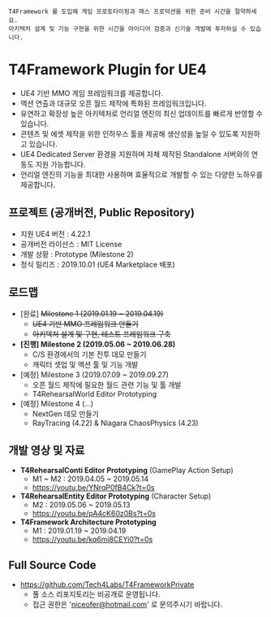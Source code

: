 ``` 
T4Framework 를 도입해 게임 프로토타이핑과 매스 프로덕션을 위한 준비 시간을 절약하세요.
아키텍처 설계 및 기능 구현을 위한 시간을 아이디어 검증과 신기술 개발에 투자하실 수 있습니다.
```

# T4Framework Plugin for UE4

- UE4 기반 MMO 게임 프레임워크를 제공합니다.
- 액션 연출과 대규모 오픈 월드 제작에 특화된 프레임워크입니다.
- 유연하고 확장성 높은 아키텍처로 언리얼 엔진의 최신 업데이트를 빠르게 반영할 수 있습니다.
- 콘텐츠 및 에셋 제작을 위한 인하우스 툴을 제공해 생산성을 높일 수 있도록 지원하고 있습니다.
- UE4 Dedicated Server 환경을 지원하며 자체 제작된 Standalone 서버와의 연동도 지원 가능합니다.
- 언리얼 엔진의 기능을 최대한 사용하며 효율적으로 개발할 수 있는 다양한 노하우를 제공합니다.

## 프로젝트 (공개버전, Public Repository)

- 지원 UE4 버전 : 4.22.1
- 공개버전 라이선스 : MIT License
- 개발 상황 : Prototype (Milestone 2)
- 정식 릴리즈 : 2019.10.01 (UE4 Marketplace 배포)

## 로드맵

- [완료] ~~Milestone 1 (2019.01.19 ~ 2019.04.19)~~
  - ~~UE4 기반 MMO 프레임워크 만들기~~
  - ~~아키텍처 설계 및 구현, 테스트 프레임워크 구축~~
- **[진행] Milestone 2 (2019.05.06 ~ 2019.06.28)**
  - C/S 환경에서의 기본 전투 데모 만들기
  - 캐릭터 셋업 및 액션 툴 및 기능 개발
- [예정] Milestone 3 (2019.07.09 ~ 2019.09.27)
  - 오픈 월드 제작에 필요한 월드 관련 기능 및 툴 개발
  - T4RehearsalWorld Editor Prototyping
- [예정] Milestone 4 (...)
  - NextGen 데모 만들기
  - RayTracing (4.22) & Niagara ChaosPhysics (4.23)

## 개발 영상 및 자료

- **T4RehearsalConti Editor Prototyping** (GamePlay Action Setup)
  - M1 ~ M2 : 2019.04.05 ~ 2019.05.14
  - <https://youtu.be/YNrqP0fB4Ck?t=0s>
- **T4RehearsalEntity Editor Prototyping** (Character Setup)
  - M2 : 2019.05.06 ~ 2019.05.13
  - <https://youtu.be/pA4cK60z0Bs?t=0s>
- **T4Framework Architecture Prototyping**
  - M1 : 2019.01.19 ~ 2019.04.19
  - <https://youtu.be/kq6mi8CEYi0?t=0s>

## Full Source Code

- https://github.com/Tech4Labs/T4FrameworkPrivate
  - 풀 소스 리포지토리는 비공개로 운영됩니다. 
  - 접근 권한은 'niceofer@hotmail.com' 로 문의주시기 바랍니다.
